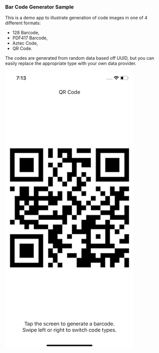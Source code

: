 ### Bar Code Generator Sample

This is a demo app to illustrate generation of code images in one of 4 different formats: 
- 128 Barcode,
- PDF417 Barcode,
- Aztec Code,
- QR Code. 

The codes are generated from random data based off UUID, but you can easily replace the appropriate type with your own data provider.  

![alt text](screenshot.png)
